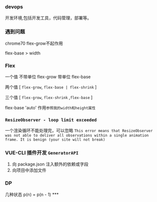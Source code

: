 ### devops
开发环境,包括开发工具，代码管理，部署等。

### 遇到问题
chrome70 flex-grow不起作用

flex-base > width

### Flex
一个值
不带单位 flex-grow
带单位 flex-base

两个值
[ `flex-grow`, `flex-base | flex-shrink` ]

三个值
[ `flex-grow`, `flex-shrink` ,`flex-base` ]


flex-base
'auto' 作用`参照我的width和height属性`

### `ResizeObserver - loop limit exceeded`
一个渲染循环不能处理完，可以忽略
`This error means that ResizeObserver was not able to deliver all observations within a single animation frame. It is benign (your site will not break)`

### VUE-CLI 插件开发 `GeneratorAPI `

1. 向 package.json 注入额外的依赖或字段
2. 向项目中添加文件

### DP
几种状态 p(n) = p(n - 1) ***